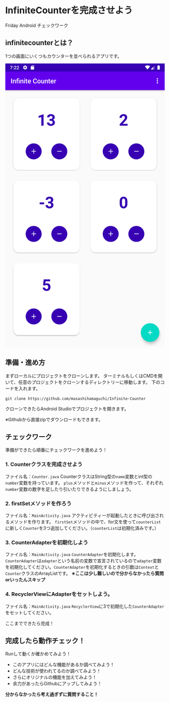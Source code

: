 # InfiniteCounterを完成させよう

Friday Android チェックワーク

## infinitecounterとは？
1つの画面にいくつもカウンターを並べられるアプリです。

<img src="https://github.com/masashihamaguchi/Infinite-Counter/blob/master/image.png" eidth="320px" alt="完成イメージ">

## 準備・進め方

まずローカルにプロジェクトをクローンします。
ターミナルもしくはCMDを開いて、任意のプロジェクトをクローンするディレクトリーに移動します。
下のコードを入れます。
```
git clone https://github.com/masashihamaguchi/Infinite-Counter
```
クローンできたらAndroid Studioでプロジェクトを開きます。

※Githubから直接zipでダウンロードもできます。

## チェックワーク
準備ができたら順番にチェックワークを進めよう！

### 1. Counterクラスを完成させよう
ファイル名：`Counter.java`
CounterクラスはString型の`name`変数とint型の`number`変数を持っています。
`plus`メソッドと`minus`メソッドを作って、それぞれ`number`変数の数字を足したり引いたりできるようにしましょう。

### 2. firstSetメソッドを作ろう
ファイル名：`MainActivity.java`
アクティビティーが起動したときに呼び出されるメソッドを作ります。
`firstSet`メソッドの中で、for文を使って`counterList`に新しく`Counter`を3つ追加してください。（`counterList`は初期化済みです。）

### 3. CounterAdapterを初期化しよう
ファイル名：`MainActivity.java`
`CounterAdapter`を初期化します。`CounterAdapter`は`adapter`という名前の変数で宣言されているので`adapter`変数を初期化してください。`CounterAdapter`を初期化するときの引数は`Context`と`Counter`クラスのArrayListです。
**※ここは少し難しいので分からなかったら質問orいったんスキップ**

### 4. RecyclerViewにAdapterをセットしよう。
ファイル名：`MainActivity.java`
`RecyclerView`に3で初期化した`CounterAdapter`をセットしてください。

ここまでできたら完成！

## 完成したら動作チェック！
Runして動くか確かめてみよう！
- このアプリにはどんな機能があるか調べてみよう！
- どんな技術が使われてるのか調べてみよう！
- さらにオリジナルの機能を加えてみよう！
- 余力があったらGithubにアップしてみよう！

**分からなかったら考え過ぎずに質問すること！**
